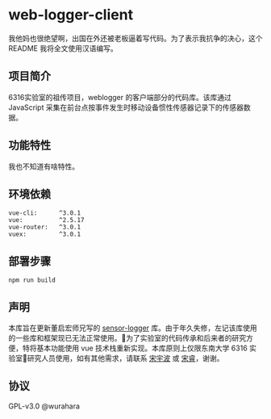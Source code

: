 # web-logger-client

我他妈也很绝望啊，出国在外还被老板逼着写代码。为了表示我抗争的决心，这个 README 我将全文使用汉语编写。

## 项目简介

6316实验室的祖传项目，weblogger 的客户端部分的代码库。该库通过 JavaScript 采集在前台点按事件发生时移动设备惯性传感器记录下的传感器数据。

## 功能特性

我也不知道有啥特性。

## 环境依赖

```
vue-cli:      ^3.0.1
vue:          ^2.5.17
vue-router:   ^3.0.1
vuex:         ^3.0.1
```

## 部署步骤

```
npm run build
```

## 声明

本库旨在更新董启宏师兄写的 [sensor-logger](https://github.com/qhdong/sensor-logger) 库。由于年久失修，左记该库使用的一些库和框架现已无法正常使用。为了实验室的代码传承和后来者的研究方便，特将基本功能使用 vue 技术栈重新实现。本库原则上仅限东南大学 6316 实验室研究人员使用，如有其他需求，请联系 [宋宇波](mailto:songyubo@seu.edu.cn) 或 [宋睿](mailto:songrui@seu.edu.cn)，谢谢。

## 协议

GPL-v3.0
@wurahara
